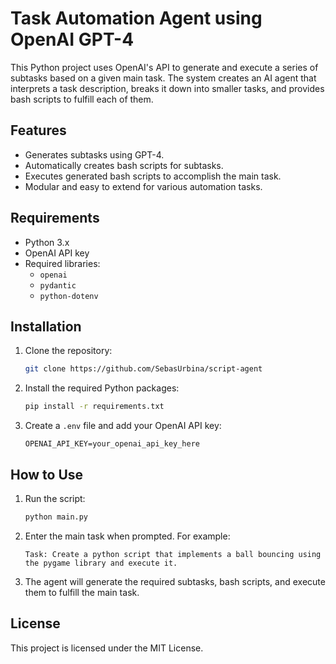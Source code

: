 # Task Automation Agent using OpenAI GPT-4

This Python project uses OpenAI's API to generate and execute a series of subtasks based on a given main task. The system creates an AI agent that interprets a task description, breaks it down into smaller tasks, and provides bash scripts to fulfill each of them.

## Features

- Generates subtasks using GPT-4.
- Automatically creates bash scripts for subtasks.
- Executes generated bash scripts to accomplish the main task.
- Modular and easy to extend for various automation tasks.

## Requirements

- Python 3.x
- OpenAI API key
- Required libraries:
  - `openai`
  - `pydantic`
  - `python-dotenv`

## Installation

1. Clone the repository:
    ```bash
    git clone https://github.com/SebasUrbina/script-agent
    ```

2. Install the required Python packages:
    ```bash
    pip install -r requirements.txt
    ```

3. Create a `.env` file and add your OpenAI API key:
    ```
    OPENAI_API_KEY=your_openai_api_key_here
    ```

## How to Use

1. Run the script:
    ```bash
    python main.py
    ```

2. Enter the main task when prompted. For example:
    ```
    Task: Create a python script that implements a ball bouncing using the pygame library and execute it.
    ```

3. The agent will generate the required subtasks, bash scripts, and execute them to fulfill the main task.

## License

This project is licensed under the MIT License.